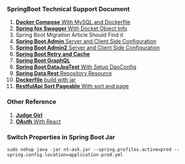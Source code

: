### SpringBoot Technical Support Document

1. [**Docker Compose** With MySQL and Dockerfile](https://www.bezkoder.com/docker-compose-spring-boot-mysql/)
2. [**Spring fox Swagger** With Docket Object Info](https://medium.com/@stefan.paladuta17/swagger-spring-boot-bye-bye-swagger-specifications-and-welcome-openapi-specifications-7eab7e68d6d7)
3. Spring Boot Migration Article Should Find it
4. [**Spring Boot Admin** Server and Client Side Configuration](https://ithelp.ithome.com.tw/articles/10191863)
5. [**Spring Boot Admin2** Server and Client Side Configuration](https://www.cnblogs.com/niumoo/p/12082012.html)
6. [**Spring Boot Retry and Cache** ](https://ithelp.ithome.com.tw/articles/10191550)
7. [**Spring Boot GraphQL**](https://www.bezkoder.com/spring-boot-graphql-mysql-jpa/)
8. [**Spring Boot DataJpaTest** With Setup DaoConfig](https://www.tpisoftware.com/tpu/articleDetails/1256)
9. [**Spring Data Rest** Repository Resource](https://sites.google.com/im.fju.edu.tw/web/spring-framework/spring-data-rest)
10. [**Dockerfile** build with jar](https://matthung0807.blogspot.com/2019/12/spring-boot-create-docker-image.html)
11. [**RestfulApi Sort Pageable** With sort and page](https://www.bezkoder.com/spring-data-sort-multiple-columns/)
### Other Reference

1. [**Judge Girl**](https://github.com/Judge-Girl/Judge-Girl)
2. [**OAuth** With React](https://github.com/callicoder/spring-boot-react-oauth2-social-login-demo)

### Switch Properties in Spring Boot Jar
``` shell =
sudo nohup java -jar nt-ask.jar --spring.profiles.active=prod --spring.config.location=application-prod.yml
```